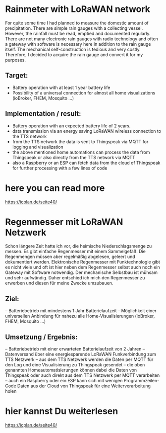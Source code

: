 # Rainmeter with LoRaWAN network

For quite some time I had planned to measure the domestic amount of precipitation. There are simple rain gauges with a collecting vessel. However, the rainfall must be read, emptied and documented regularly. There are not many electronic rain gauges with radio technology and often a gateway with software is necessary here in addition to the rain gauge itself. The mechanical self-construction is tedious and very costly. Therefore, I decided to acquire the rain gauge and convert it for my purposes.

## Target:
- Battery operation with at least 1 year battery life
- Possibility of a universal connection for almost all home visualizations (ioBroker, FHEM, Mosquito ...)

## Implementation / result:
- Battery operation with an expected battery life of 2 years.
- data transmission via an energy saving LoRaWAN wireless connection to the TTS network
- from the TTS network the data is sent to Thingspeak via MQTT for logging and visualization
- the above mentioned home automations can process the data from Thingspeak or also directly from the TTS network via MQTT
- also a Raspberry or an ESP can fetch data from the cloud of Thingspeak for further processing with a few lines of code 

# here you can read more  
https://icplan.de/seite40/

# Regenmesser mit LoRaWAN Netzwerk

Schon längere Zeit hatte ich vor, die heimische Niederschlagsmenge zu messen. Es gibt einfache Regenmesser mit einem Sammelgefäß. Die Regenmengen müssen aber regelmäßig abgelesen, geleert und dokumentiert werden. Elektronische Regenmesser mit Funktechnologie gibt es nicht viele und oft ist hier neben dem Regenmesser selbst auch noch ein Gateway mit Software notwendig. Der mechanische Selbstbau ist mühsam und sehr aufwändig. Daher entschied ich mich den Regenmesser zu erwerben und diesen für meine Zwecke umzubauen.

## Ziel:
– Batteriebetrieb mit mindestens 1 Jahr Batterielaufzeit
– Möglichkeit einer universellen Anbindung für nahezu alle Home-Visualisierungen (ioBroker, FHEM, Mosquito …)

## Umsetzung / Ergebnis:
– Batteriebetrieb mit einer erwarteten Batterielaufzeit von 2 Jahren
– Datenversand über eine energiesparende LoRaWAN Funkverbindung zum TTS Netzwerk
– aus dem TTS  Netzwerk werden die Daten per MQTT für den Log und eine Visualisierung zu Thingspeak gesendet
– die oben genannten Homeautomatisierungen können dabei die Daten von Thingspeak oder auch direkt aus dem TTS Netzwerk per MQTT verarbeiten
– auch ein Raspberry oder ein ESP kann sich mit wenigen Programmzeilen-Code Daten aus der Cloud von Thingspeak für eine Weiterverarbeitung holen 

# hier kannst Du weiterlesen 
https://icplan.de/seite40/
